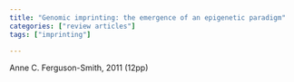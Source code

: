 ```yaml
---
title: "Genomic imprinting: the emergence of an epigenetic paradigm"
categories: ["review articles"]
tags: ["imprinting"]

---
```


Anne C. Ferguson-Smith, 2011 (12pp)